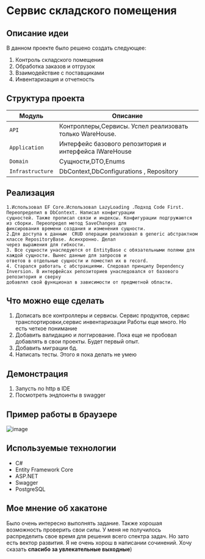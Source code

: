 # Сервис складского помещения

## Описание идеи
В данном проекте было решено создать следующее:
  1. Контроль складского помещения
  2. Обработка заказов и отгрузок
  3. Взаимодействие с поставщиками
  4. Инвентаризация и отчетность

## Структура проекта
| Модуль           | Описание                                                                 |
|------------------|--------------------------------------------------------------------------|
| `API`            | Контроллеры,Сервисы. Успел реализовать только WareHouse.                 |
| `Application`    | Интерфейс базового репозитория и интерфейса IWareHouse                    |
| `Domain`         | Сущности,DTO,Enums                                                       |
| `Infrastructure` | DbContext,DbConfigurations , Repository                                  |
 
## Реализация
    1.Использовал EF Core.Использовал LazyLoading .Подход Code First. Переопределил в DbContext. Написал конфигурации 
    сущностей. Также прописал связи и индексы. Конфигурации подгружаются из сборки. Переопредел метод SaveChanges для
    фиксирования времени создания и изменения сущности.
    2.Для доступа к данным  CRUD операции реализовал в generic абстрактном классе RepositoryBase. Асинхронно. Делал
    через выражения для гибкости.
    3. Все сущности унаследуются от EntityBase с обязательными полями для каждой сущности. Вынес данные для запросов и 
    ответов в отдельные сущности и поместил их в record.
    4. Старался работать с абстракциями. Следовал принципу Dependency Inversion. В интерфейсах репозиториев унаследовался от базового репозитория и сверху 
    добавлял свой функционал в зависимости от предметной области.
  
## Что можно еще сделать
  1. Дописать все контроллеры и сервисы. Сервис продуктов, сервис транспортировки,сервис инвентаризации Работы еще много. Но есть четкое понимание
  2. Добавить валидацию и логгирование. Пока еще не пробовал добавлять в свои проекты. Будет первый опыт.
  3. Добавить миграции бд.
  4. Написать тесты. Этого я пока делать не умею

## Демонстрация 
  1. Запусть по http в IDE
  2. Посмотреть эндпоинты в swagger
     
## Пример работы в браузере
![image](https://github.com/user-attachments/assets/23f67daf-0d68-4452-81ce-d6dd02b959be)


## Используемые технологии
- C#
- Entity Framework Core
- ASP.NET
- Swagger
- PostgreSQL

## Мое мнение об хакатоне
Было очень интересно выполнять задание. Также хорошая возможность проверить свои силы. У меня не получилось 
распределить свое время для решения всего спектра задач. Но зато есть вектор развития. Я не очень хорош в написании сочинений. 
Хочу сказать **спасибо за увлекательные выходные**)

